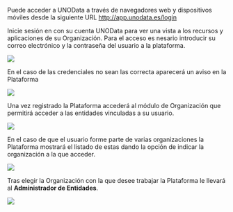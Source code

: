 Puede acceder a UNOData a través de navegadores web y dispositivos móviles desde la siguiente URL <http://app.unodata.es/login>

Inicie sesión en con su cuenta UNOData para ver una vista a los recursos y aplicaciones de su Organización. Para el acceso es nesario introducir su correo electrónico y la contraseña del usuario a la plataforma.

![](img/UNOData_Manual_de_UNOData.002.png)

En el caso de las credenciales no sean las correcta aparecerá un aviso en la Plataforma

![](img/UNOData_Manual_de_UNOData.003.png)

Una vez registrado la Plataforma accederá al módulo de Organización que permitirá acceder a las entidades vinculadas a su usuario.

![](img/UNOData_Manual_de_UNOData.004.png)

En el caso de que el usuario forme parte de varias organizaciones la Plataforma mostrará el listado de estas dando la opción de indicar la organización a la que acceder.

![](img/UNOData_multiples_organizaciones.png)

Tras elegir la Organización con la que desee trabajar la Plataforma le llevará al **Administrador de Entidades**.

![](img/UNOData_Manual_de_UNOData.005.png)